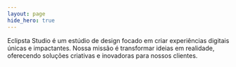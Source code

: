 ```yaml
---
layout: page
hide_hero: true
---
```

Eclipsta Studio é um estúdio de design focado em criar experiências digitais únicas e impactantes. 
  Nossa missão é transformar ideias em realidade, oferecendo soluções criativas e inovadoras para nossos clientes.